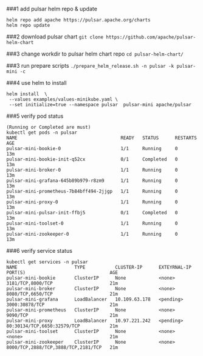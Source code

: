 ###1 add pulsar helm repo & update
```
helm repo add apache https://pulsar.apache.org/charts
helm repo update
```

###2 download pulsar chart
```git clone https://github.com/apache/pulsar-helm-chart```

###3 change workdir to pulsar helm chart repo
```cd pulsar-helm-chart/```

###3 run prepare scripts
```./prepare_helm_release.sh -n pulsar -k pulsar-mini -c```

###4 use helm to install
```
helm install  \
 --values examples/values-minikube.yaml \
 --set initialize=true --namespace pulsar  pulsar-mini apache/pulsar
 ```
###5 verify pod status
```
(Running or Completed are must)
kubectl get pods -n pulsar
NAME                                      READY   STATUS      RESTARTS   AGE
pulsar-mini-bookie-0                      1/1     Running     0          13m
pulsar-mini-bookie-init-q52cx             0/1     Completed   0          13m
pulsar-mini-broker-0                      1/1     Running     0          13m
pulsar-mini-grafana-645b89b979-r8zm9      1/1     Running     0          13m
pulsar-mini-prometheus-7b84bff494-2jjgp   1/1     Running     0          13m
pulsar-mini-proxy-0                       1/1     Running     0          13m
pulsar-mini-pulsar-init-ffbj5             0/1     Completed   0          13m
pulsar-mini-toolset-0                     1/1     Running     0          13m
pulsar-mini-zookeeper-0                   1/1     Running     0          13m
```

###6 verify service status
```
kubectl get services -n pulsar
NAME                     TYPE           CLUSTER-IP      EXTEYRNAL-IP   PORT(S)                               AGE
pulsar-mini-bookie       ClusterIP      None            <none>        3181/TCP,8000/TCP                     21m
pulsar-mini-broker       ClusterIP      None            <none>        8080/TCP,6650/TCP                     21m
pulsar-mini-grafana      LoadBalancer   10.109.63.178   <pending>     3000:30878/TCP                        21m
pulsar-mini-prometheus   ClusterIP      None            <none>        9090/TCP                              21m
pulsar-mini-proxy        LoadBalancer   10.97.221.242   <pending>     80:30134/TCP,6650:32579/TCP           21m
pulsar-mini-toolset      ClusterIP      None            <none>        <none>                                21m
pulsar-mini-zookeeper    ClusterIP      None            <none>        8000/TCP,2888/TCP,3888/TCP,2181/TCP   21m
```